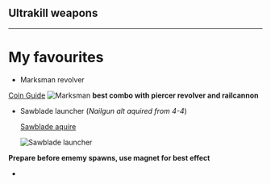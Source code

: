 ## Ultrakill weapons

-------

# My favourites

- Marksman revolver
  
[Coin Guide](https://www.youtube.com/watch?v=p7j8ekOaI0M)
![Marksman](https://github.com/user-attachments/assets/ce2e656f-273f-47db-81f0-a66cf795fd22)
**best combo with piercer revolver and railcannon**
  
- Sawblade launcher (*Nailgun alt aquired from 4-4*)

  [Sawblade aquire](https://www.youtube.com/watch?v=X3-lEOUb1iM)

  ![Sawblade launcher](https://github.com/user-attachments/assets/03768dfb-232e-425c-bf40-77cde1f9d2bf)

**Prepare before ememy spawns, use magnet for best effect**

- 

  
